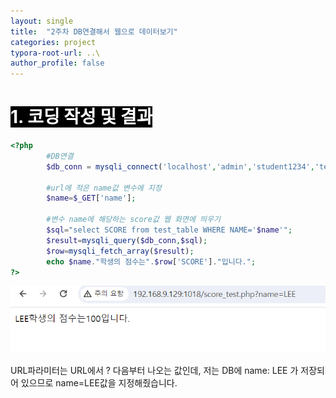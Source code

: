 ```yaml
---
layout: single
title:  "2주차 DB연결해서 웹으로 데이터보기"
categories: project
typora-root-url: ..\
author_profile: false
---
```




# <span style="background:#000000; color:#ffffff">1. 코딩 작성 및 결과</span>

```php
<?php
		#DB연결
        $db_conn = mysqli_connect('localhost','admin','student1234','test');
		
		#url에 적은 name값 변수에 지정
        $name=$_GET['name'];

		#변수 name에 해당하는 score값 웹 화면에 띄우기
        $sql="select SCORE from test_table WHERE NAME='$name'";
        $result=mysqli_query($db_conn,$sql);
        $row=mysqli_fetch_array($result);
        echo $name."학생의 점수는".$row['SCORE']."입니다.";
?>
```

![image-20240428004752758](/images/2024-04-28-1/image-20240428004752758.png)

URL파라미터는 URL에서 ? 다음부터 나오는 값인데, 저는 DB에 name: LEE 가 저장되어 있으므로 name=LEE값을 지정해줬습니다.


